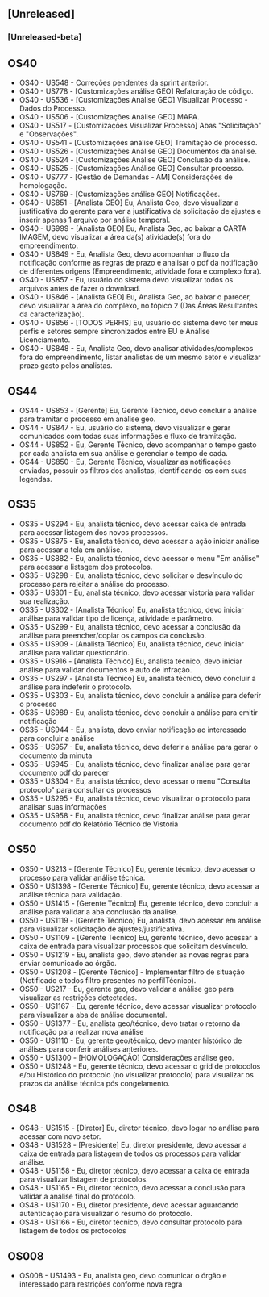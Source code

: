 ## [Unreleased]
### [Unreleased-beta]

## OS40

* OS40 - US548 - Correções pendentes da sprint anterior.
* OS40 - US778 - [Customizações análise GEO] Refatoração de código.
* OS40 - US536 - [Customizações Análise GEO] Visualizar Processo - Dados do Processo.
* OS40 - US506 - [Customizações Análise GEO] MAPA.
* OS40 - US517 - [Customizações Visualizar Processo] Abas "Solicitação" e "Observações".
* OS40 - US541 - [Customizações análise GEO] Tramitação de processo.
* OS40 - US526 - [Customizações Análise GEO] Documentos da análise.
* OS40 - US524 - [Customizações Análise GEO] Conclusão da análise.
* OS40 - US525 - [Customizações Análise GEO] Consultar processo.
* OS40 - US777 - [Gestão de Demandas - AM] Considerações de homologação.
* OS40 - US769 - [Customizações análise GEO] Notificações.
* OS40 - US851 - [Analista GEO] Eu, Analista Geo, devo visualizar a justificativa do gerente para ver a justificativa da solicitação de ajustes e inserir apenas 1 arquivo por análise temporal.
* OS40 - US999 - [Analista GEO] Eu, Analista Geo, ao baixar a CARTA IMAGEM, devo visualizar a área da(s) atividade(s) fora do empreendimento.
* OS40 - US849 - Eu, Analista Geo, devo acompanhar o fluxo da notificação conforme as regras de prazo e analisar o pdf da notificação de diferentes origens (Empreendimento, atividade fora e complexo fora).
* OS40 - US857 - Eu, usuário do sistema devo visualizar todos os arquivos antes de fazer o download.
* OS40 - US846 - [Analista GEO] Eu, Analista Geo, ao baixar o parecer, devo visualizar a área do complexo, no tópico 2 (Das Áreas Resultantes da caracterização).
* OS40 - US856 - [TODOS PERFIS] Eu, usuário do sistema devo ter meus perfis e setores sempre sincronizados entre EU e Análise Licenciamento.
* OS40 - US848 - Eu, Analista Geo, devo analisar atividades/complexos fora do empreendimento, listar analistas de um mesmo setor e visualizar prazo gasto pelos analistas.

## OS44

* OS44 - US853 - [Gerente] Eu, Gerente Técnico, devo concluir a análise para tramitar o processo em análise geo.
* OS44 - US847 - Eu, usuário do sistema, devo visualizar e gerar comunicados com todas suas informações e fluxo de tramitação.
* OS44 - US852 - Eu, Gerente Técnico, devo acompanhar o tempo gasto por cada analista em sua análise e gerenciar o tempo de cada.
* OS44 - US850 - Eu, Gerente Técnico, visualizar as notificações enviadas, possuir os filtros dos analistas, identificando-os com suas legendas.

## OS35

* OS35 - US294 - Eu, analista técnico, devo acessar caixa de entrada para acessar listagem dos novos processos.
* OS35 - US875 - Eu, analista técnico, devo acessar a ação iniciar análise para acessar a tela em análise.
* OS35 - US882 - Eu, analista técnico, devo acessar o menu "Em análise" para acessar a listagem dos protocolos.
* OS35 - US298 -  Eu, analista técnico, devo solicitar o desvínculo do processo para rejeitar a análise do processo.
* OS35 - US301 - Eu, analista técnico, devo acessar vistoria para validar sua realização.
* OS35 - US302 - [Analista Técnico] Eu, analista técnico, devo iniciar análise para validar tipo de licença, atividade e parâmetro.
* OS35 - US299 - Eu, analista técnico, devo acessar a conclusão da análise para preencher/copiar os campos da conclusão.
* OS35 - US909 - [Analista Técnico] Eu, analista técnico, devo iniciar análise para validar questionário.
* OS35 - US916 - [Analista Técnico] Eu, analista técnico, devo iniciar análise para validar documentos e auto de infração.
* OS35 - US297 - [Analista Técnico] Eu, analista técnico, devo concluir a análise para indeferir o protocolo.
* OS35 - US303 - Eu, analista técnico, devo concluir a análise para deferir o processo
* OS35 - US989 - Eu, analista técnico, devo concluir a análise para emitir notificação
* OS35 - US944 - Eu, analista, devo enviar notificação ao interessado para concluir a análise
* OS35 - US957 - Eu, analista técnico, devo deferir a análise para gerar o documento da minuta
* OS35 - US945 - Eu, analista técnico, devo finalizar análise para gerar documento pdf do parecer
* OS35 - US304 - Eu, analista técnico, devo acessar o menu "Consulta protocolo" para consultar os processos
* OS35 - US295 - Eu, analista técnico, devo visualizar o protocolo para analisar suas informações
* OS35 - US958 - Eu, analista técnico, devo finalizar análise para gerar documento pdf do Relatório Técnico de Vistoria

## OS50

* OS50 - US213 - [Gerente Técnico] Eu, gerente técnico, devo acessar o processo para validar análise técnica.
* OS50 - US1398 - [Gerente Técnico] Eu, gerente técnico, devo acessar a análise técnica para validação.
* OS50 - US1415 - [Gerente Técnico] Eu, gerente técnico, devo concluir a análise para validar a aba conclusão da análise.
* OS50 - US1119 - [Gerente Técnico] Eu, analista, devo acessar em análise para visualizar solicitação de ajustes/justificativa.
* OS50 - US1109 - [Gerente Técnico] Eu, gerente técnico, devo acessar a caixa de entrada para visualizar processos que solicitam desvínculo.
* OS50 - US1219 - Eu, analista geo, devo atender as novas regras para enviar comunicado ao órgão.
* OS50 - US1208 - [Gerente Técnico] - Implementar filtro de situação (Notificado e todos filtro presentes no perfilTécnico).
* OS50 - US217 - Eu, gerente geo, devo validar a análise geo para visualizar as restrições detectadas.
* OS50 - US1167 - Eu, gerente técnico, devo acessar visualizar protocolo para visualizar a aba de análise documental.
* OS50 - US1377 - Eu, analista geo/técnico, devo tratar o retorno da notificação para realizar nova análise
* OS50 - US1110 - Eu, gerente geo/técnico, devo manter histórico de análises para conferir análises anteriores.
* OS50 - US1300 - [HOMOLOGAÇÃO] Considerações análise geo.
* OS50 - US1248 - Eu, gerente técnico, devo acessar o grid de protocolos e/ou Histórico do protocolo (no visualizar protocolo) para visualizar os prazos da análise técnica pós congelamento.

## OS48

* OS48 - US1515 - [Diretor] Eu, diretor técnico, devo logar no análise para acessar com novo setor.
* OS48 - US1528 - [Presidente] Eu, diretor presidente, devo acessar a caixa de entrada para listagem de todos os processos para validar análise.
* OS48 - US1158 - Eu, diretor técnico, devo acessar a caixa de entrada para visualizar listagem de protocolos.
* OS48 - US1165 - Eu, diretor técnico, devo acessar a conclusão para validar a análise final do protocolo.
* OS48 - US1170 - Eu, diretor presidente, devo acessar aguardando autenticação para visualizar o resumo do protocolo.
* OS48 - US1166 - Eu, diretor técnico, devo consultar protocolo para listagem de todos os protocolos

## OS008

* OS008 - US1493 - Eu, analista geo, devo comunicar o órgão e interessado para restrições conforme nova regra
